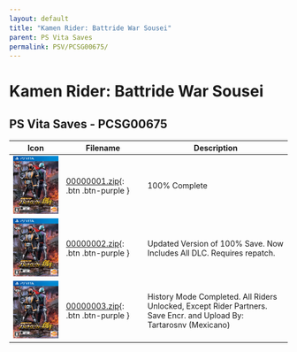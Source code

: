 ```yaml
---
layout: default
title: "Kamen Rider: Battride War Sousei"
parent: PS Vita Saves
permalink: PSV/PCSG00675/
---
```

# Kamen Rider: Battride War Sousei

## PS Vita Saves - PCSG00675

| Icon | Filename | Description |
|------|----------|-------------|
| ![Kamen Rider: Battride War Sousei](icon0.png) | [00000001.zip](00000001.zip){: .btn .btn-purple } | 100% Complete  |
| ![Kamen Rider: Battride War Sousei](icon0.png) | [00000002.zip](00000002.zip){: .btn .btn-purple } | Updated Version of 100% Save. Now Includes All DLC. Requires repatch.  |
| ![Kamen Rider: Battride War Sousei](icon0.png) | [00000003.zip](00000003.zip){: .btn .btn-purple } | History Mode Completed. All Riders Unlocked, Except Rider Partners.  Save Encr. and Upload By: Tartarosnv (Mexicano)  |
